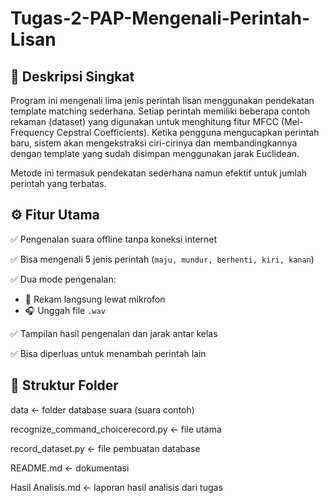 # Tugas-2-PAP-Mengenali-Perintah-Lisan
## 🧩 Deskripsi Singkat

Program ini mengenali lima jenis perintah lisan menggunakan pendekatan template matching sederhana.
Setiap perintah memiliki beberapa contoh rekaman (dataset) yang digunakan untuk menghitung fitur MFCC (Mel-Frequency Cepstral Coefficients).
Ketika pengguna mengucapkan perintah baru, sistem akan mengekstraksi ciri-cirinya dan membandingkannya dengan template yang sudah disimpan menggunakan jarak Euclidean.

Metode ini termasuk pendekatan sederhana namun efektif untuk jumlah perintah yang terbatas.

## ⚙️ Fitur Utama

✅ Pengenalan suara offline tanpa koneksi internet

✅ Bisa mengenali 5 jenis perintah (`maju, mundur, berhenti, kiri, kanan`)

✅ Dua mode pengenalan:
- 🎤 Rekam langsung lewat mikrofon
- 🎧 Unggah file `.wav`
  
✅ Tampilan hasil pengenalan dan jarak antar kelas

✅ Bisa diperluas untuk menambah perintah lain

## 📂 Struktur Folder

data                                   ← folder database suara (suara contoh)

recognize_command_choicerecord.py      ← file utama

record_dataset.py                      ← file pembuatan database

README.md                              ← dokumentasi

Hasil Analisis.md                      ← laporan hasil analisis dari tugas
